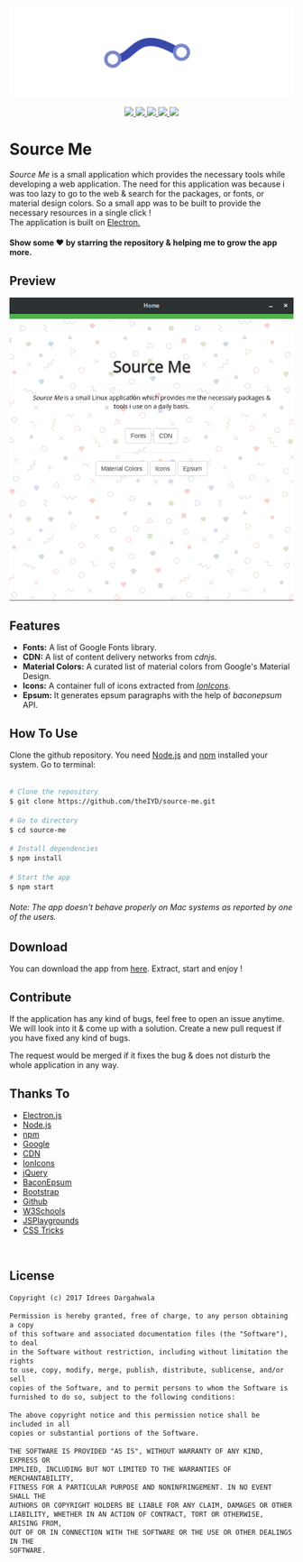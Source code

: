 ![Image](art/logo.jpg)

<p align="center">

<a href="https://github.com/theIYD/source-me/issues">
  <img src="https://img.shields.io/github/issues/theIYD/source-me.svg">
</a>

<a href="https://github.com/theIYD/source-me/network">
  <img src="https://img.shields.io/github/forks/theIYD/source-me.svg">
</a>

<a href="https://github.com/theIYD/source-me/stargazers">
  <img src="https://img.shields.io/github/stars/theIYD/source-me.svg">
</a>

<a href="https://raw.githubusercontent.com/theIYD/source-me/master/LICENSE">
  <img src="https://img.shields.io/badge/license-MIT-blue.svg">
</a>

<a href="https://twitter.com/intent/tweet?text=Wow:&url=%5Bobject%20Object%5D">
  <img src="https://img.shields.io/twitter/url/https/github.com/theIYD/source-me.svg?style=social">
</a>
</p>

# Source Me

<p align="left"><em>Source Me</em> is a small application which provides the necessary tools while developing a web application. The need for this application was because i was too lazy to go to the web & search for the packages, or fonts, or material design colors. So a small app was to be built to provide the necessary resources in a single click ! <br>The application is built on <a href="https://electron.atom.io/">Electron.</a></p>

#### Show some &hearts; by starring the repository &amp; helping me to grow the app more.

## Preview

![](art/preview.png)


## Features

* **Fonts:** A list of Google Fonts library.
* **CDN:** A list of content delivery networks from *cdnjs*.
* **Material Colors:** A curated list of material colors from Google's Material Design.
* **Icons:** A container full of icons extracted from *[IonIcons](https://ionicons.com)*.
* **Epsum:** It generates epsum paragraphs with the help of *baconepsum* API.


## How To Use

Clone the github repository. You need [Node.js](https://nodejs.org) and [npm](https://www.npmjs.com/) installed your system. Go to terminal:
<br>

```bash

# Clone the repository
$ git clone https://github.com/theIYD/source-me.git

# Go to directory
$ cd source-me

# Install dependencies
$ npm install 

# Start the app
$ npm start

```

###### Note: The app doesn't behave properly on Mac systems as reported by one of the users. 

## Download
You can download the app from [here](https://github.com/theIYD/source-me/releases).
Extract, start and enjoy !

## Contribute
If the application has any kind of bugs, feel free to open an issue anytime. We will look into it & come up with a solution. 
Create a new pull request if you have fixed any kind of bugs. 

The request would be merged if it fixes the bug & does not disturb the whole application in any way. 

## Thanks To

* [Electron.js](https://electron.atom.io/)
* [Node.js](https://nodejs.org)
* [npm](https://www.npmjs.com/)
* [Google](https://material.io/)
* [CDN](https://cdnjs.com/)
* [IonIcons](https://ionicons.com/)
* [jQuery](https://jquery.com/)
* [BaconEpsum](https://baconipsum.com)
* [Bootstrap](https://getbootstrap.com/)
* [Github](https://github.com/)
* [W3Schools](https://www.w3schools.com/)
* [JSPlaygrounds](https://stephengrider.github.io/JSPlaygrounds/)
* [CSS Tricks](https://css-tricks.com/)



<br>

## License 

    Copyright (c) 2017 Idrees Dargahwala

    Permission is hereby granted, free of charge, to any person obtaining a copy
    of this software and associated documentation files (the "Software"), to deal
    in the Software without restriction, including without limitation the rights
    to use, copy, modify, merge, publish, distribute, sublicense, and/or sell
    copies of the Software, and to permit persons to whom the Software is
    furnished to do so, subject to the following conditions:

    The above copyright notice and this permission notice shall be included in all
    copies or substantial portions of the Software.

    THE SOFTWARE IS PROVIDED "AS IS", WITHOUT WARRANTY OF ANY KIND, EXPRESS OR
    IMPLIED, INCLUDING BUT NOT LIMITED TO THE WARRANTIES OF MERCHANTABILITY,
    FITNESS FOR A PARTICULAR PURPOSE AND NONINFRINGEMENT. IN NO EVENT SHALL THE
    AUTHORS OR COPYRIGHT HOLDERS BE LIABLE FOR ANY CLAIM, DAMAGES OR OTHER
    LIABILITY, WHETHER IN AN ACTION OF CONTRACT, TORT OR OTHERWISE, ARISING FROM,
    OUT OF OR IN CONNECTION WITH THE SOFTWARE OR THE USE OR OTHER DEALINGS IN THE
    SOFTWARE.


